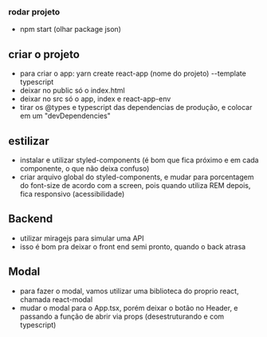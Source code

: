 ### rodar projeto 
- npm start (olhar package json)

## criar o projeto

- para criar o app: yarn create react-app (nome do projeto) --template typescript
- deixar no public só o index.html
- deixar no src só o app, index e react-app-env
- tirar os @types e typescript das dependencias de produção, e colocar em um "devDependencies"

## estilizar

- instalar e utilizar styled-components (é bom que fica próximo e em cada componente, o que não deixa confuso)
- criar arquivo global do styled-components, e mudar para porcentagem do font-size de acordo com a screen, pois quando utiliza REM depois, fica responsivo (acessibilidade)

## Backend

- utilizar miragejs para simular uma API
- isso é bom pra deixar o front end semi pronto, quando o back atrasa

## Modal

- para fazer o modal, vamos utilizar uma biblioteca do proprio react, chamada react-modal
- mudar o modal para o App.tsx, porém deixar o botão no Header, e passando a função de abrir via props (desestruturando e com typescript)